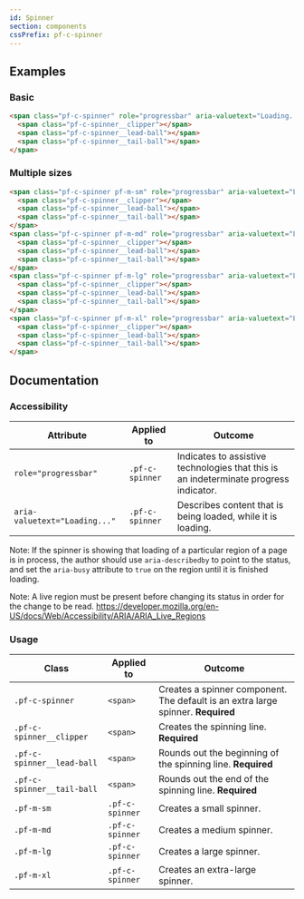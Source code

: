 ```yaml
---
id: Spinner
section: components
cssPrefix: pf-c-spinner
---
```

## Examples

### Basic

```html
<span class="pf-c-spinner" role="progressbar" aria-valuetext="Loading...">
  <span class="pf-c-spinner__clipper"></span>
  <span class="pf-c-spinner__lead-ball"></span>
  <span class="pf-c-spinner__tail-ball"></span>
</span>
```

### Multiple sizes

```html
<span class="pf-c-spinner pf-m-sm" role="progressbar" aria-valuetext="Loading...">
  <span class="pf-c-spinner__clipper"></span>
  <span class="pf-c-spinner__lead-ball"></span>
  <span class="pf-c-spinner__tail-ball"></span>
</span>
<span class="pf-c-spinner pf-m-md" role="progressbar" aria-valuetext="Loading...">
  <span class="pf-c-spinner__clipper"></span>
  <span class="pf-c-spinner__lead-ball"></span>
  <span class="pf-c-spinner__tail-ball"></span>
</span>
<span class="pf-c-spinner pf-m-lg" role="progressbar" aria-valuetext="Loading...">
  <span class="pf-c-spinner__clipper"></span>
  <span class="pf-c-spinner__lead-ball"></span>
  <span class="pf-c-spinner__tail-ball"></span>
</span>
<span class="pf-c-spinner pf-m-xl" role="progressbar" aria-valuetext="Loading...">
  <span class="pf-c-spinner__clipper"></span>
  <span class="pf-c-spinner__lead-ball"></span>
  <span class="pf-c-spinner__tail-ball"></span>
</span>
```

## Documentation

### Accessibility

| Attribute                     | Applied to      | Outcome                                                                               |
| ----------------------------- | --------------- | ------------------------------------------------------------------------------------- |
| `role="progressbar"`          | `.pf-c-spinner` | Indicates to assistive technologies that this is an indeterminate progress indicator. |
| `aria-valuetext="Loading..."` | `.pf-c-spinner` | Describes content that is being loaded, while it is loading.                          |

Note: If the spinner is showing that loading of a particular region of a page is in process, the author should use `aria-describedby` to point to the status, and set the `aria-busy` attribute to `true` on the region until it is finished loading. 

Note: A live region must be present before changing its status in order for the change to be read. <https://developer.mozilla.org/en-US/docs/Web/Accessibility/ARIA/ARIA_Live_Regions>

### Usage

| Class                      | Applied to      | Outcome                                                                          |
| -------------------------- | --------------- | -------------------------------------------------------------------------------- |
| `.pf-c-spinner`            | `<span>`        | Creates a spinner component. The default is an extra large spinner. **Required** |
| `.pf-c-spinner__clipper`   | `<span>`        | Creates the spinning line. **Required**                                          |
| `.pf-c-spinner__lead-ball` | `<span>`        | Rounds out the beginning of the spinning line. **Required**                      |
| `.pf-c-spinner__tail-ball` | `<span>`        | Rounds out the end of the spinning line. **Required**                            |
| `.pf-m-sm`                 | `.pf-c-spinner` | Creates a small spinner.                                                         |
| `.pf-m-md`                 | `.pf-c-spinner` | Creates a medium spinner.                                                        |
| `.pf-m-lg`                 | `.pf-c-spinner` | Creates a large spinner.                                                         |
| `.pf-m-xl`                 | `.pf-c-spinner` | Creates an extra-large spinner.                                                  |
